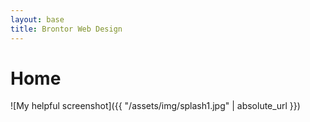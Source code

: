 ```yaml
---
layout: base
title: Brontor Web Design
---
```


# Home

![My helpful screenshot]({{ "/assets/img/splash1.jpg" | absolute_url }})
